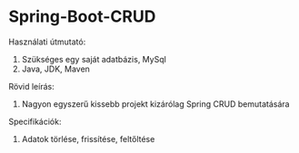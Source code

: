 # Spring-Boot-CRUD
Használati útmutató:
1. Szükséges egy saját adatbázis, MySql
2. Java, JDK, Maven

Rövid leírás:
1. Nagyon egyszerű kissebb projekt kizárólag Spring CRUD bemutatására

Specifikációk:
1. Adatok törlése, frissítése, feltőltése
